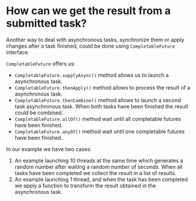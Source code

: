 # How can we get the result from a submitted task?

Another way to deal with asynchronous tasks, synchronize them or apply changes after a task finished, could be done using `CompletableFuture` interface.

`CompletableFuture` offers us:

* `CompletableFuture.supplyAsync()` method allows us to launch a asynchronous task.
* `CompletableFuture.thenApply()` method allows to process the result of a asynchronous task.
* `CompletableFuture.thenCombine()` method allows to launch a second task asynchronous task. When both tasks have been finished the result could be combined.
* `CompletableFuture.allOf()` method wait until all completable futures have been finished.
* `CompletableFuture.anyOf()` method wait until one completable futures have been finished.

In our example we have two cases:

1. An example launching 10 threads at the same time which generates a random number after waiting a random number of seconds. When all tasks have been completed we collect the result in a list of results.
2. An example launching 1 thread, and when the task has been completed we apply a function to transform the result obtained in the asynchronous task.
